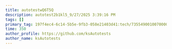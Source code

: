 ```yaml
---
title: autotestwQ6T5Q
description: autotest2b1kl5_9/27/2025 3:39:16 PM
tags: []
primary_tag: 197f4ec4-6c14-5b5e-9fb3-058e21403d41:tech/73554900100700000996/67838200100800006287
time: 350
author_profile: https://github.com/ksAutotests
author_name: ksAutotests
---
```

